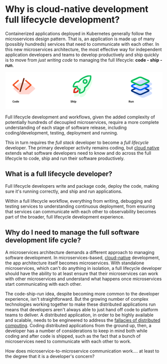 # Why is cloud-native development full lifecycle development?

Containerized applications deployed in Kubernetes generally follow the microservices design pattern. That is, an application is made up of many (possibly hundreds) services that need to communicate with each other. In this new microservices architecture, the most effective way for independent application developers and teams to develop productively and ship quickly is to move from _just writing code_ to managing the full lifecycle: **code - ship - run**. 

![Code Ship Run](../images/codeshiprun.png)

Full lifecycle development and workflows, given the added complexity of potentially hundreds of decoupled microservices, require a more complete understanding of each stage of software release, including coding/development, testing, deployment and running. 

This in turn requires the _full stack_ developer to become a _full lifecycle_ developer. The primary developer activity remains coding, but [cloud native](/resources/why-cloud-native/) extends what software developers need to know and do across the full lifecycle to code, ship and run their software productively.


## What is a full lifecycle developer?

Full lifecycle developers write and package code, deploy the code, making sure it's running correctly, and ship and run applications.

Within a full lifecycle workflow, everything from writing, debugging and testing services to understanding continuous deployment, from ensuring that services can communicate with each other to observability becomes part of the broader, full lifecycle development experience. 


## Why do I need to manage the full software development life cycle?

A microservices architecture demands a different approach to managing software development. In microservices-based, [cloud-native](/products/ambassador-cloud/) development, the app architecture itself becomes microservices. With standalone microservices, which can't do anything in isolation, a full lifecycle developer should have the ability to at least ensure that their microservices can work with other microservices and understand what happens once microservices start communicating with each other. 

The code-ship-run idea, despite becoming more common to the developer experience, isn't straightforward. But the growing number of complex technologies working together to make these distributed applications run means that developers aren't always able to just hand off code to platform teams to deliver. A distributed application, in order to be highly available and scalable, needs to be engineered to address the [fallacies of distributed computing](https://en.wikipedia.org/wiki/Fallacies_of_distributed_computing). Coding distributed applications from the ground up, then, a developer has a number of considerations to keep in mind both while coding and after code is shipped, such as the fact that a bunch of microservices need to communicate with each other to work. 

How does microservice-to-microservice communication work…. at least to the degree that it is a developer's concern?